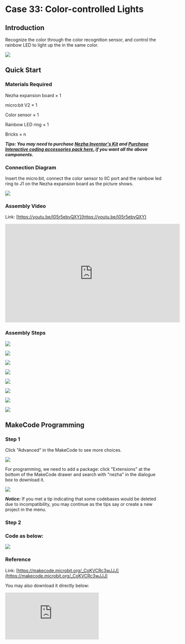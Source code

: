 ﻿# Case 33: Color-controlled Lights

## Introduction

Recognize the color through the color recognition sensor, and control the rainbow LED to light up the in the same color.

![](https://wiki-media-ef.oss-cn-hongkong.aliyuncs.com//images/case_33_01.png)

## Quick Start


### Materials Required


Nezha expansion board × 1

micro:bit V2 × 1

Color sensor  × 1

Rainbow LED ring  × 1

Bricks × n

***Tips: You may need to purchase [Nezha Inventor's Kit](https://www.elecfreaks.com/nezha-inventor-s-kit-for-micro-bit-without-micro-bit-board.html) and [Purchase Interactive coding accessories pack here.](https://shop.elecfreaks.com/products/elecfreaks-interactive-coding-accessories-pack?_pos=1&_sid=c75dad35f&_ss=r) if you want all the above components.***



### Connection Diagram

Insert the micro:bit, connect the color sensor to IIC port and the rainbow led ring to J1 on the Nezha expansion board as the picture shows.


![](https://wiki-media-ef.oss-cn-hongkong.aliyuncs.com//images/case_33_03.png)



### Assembly Video


Link: [https://youtu.be/I05r5ebvQXY](https://youtu.be/I05r5ebvQXY)

<iframe width="560" height="315" src="https://www.youtube.com/embed/I05r5ebvQXY" title="YouTube video player" frameborder="0" allow="accelerometer; autoplay; clipboard-write; encrypted-media; gyroscope; picture-in-picture" allowfullscreen></iframe>


### Assembly Steps

![](https://wiki-media-ef.oss-cn-hongkong.aliyuncs.com//images/case_step_33_01.png)

![](https://wiki-media-ef.oss-cn-hongkong.aliyuncs.com//images/case_step_33_02.png)

![](https://wiki-media-ef.oss-cn-hongkong.aliyuncs.com//images/case_step_33_03.png)

![](https://wiki-media-ef.oss-cn-hongkong.aliyuncs.com//images/case_step_33_04.png)

![](https://wiki-media-ef.oss-cn-hongkong.aliyuncs.com//images/case_step_33_05.png)

![](https://wiki-media-ef.oss-cn-hongkong.aliyuncs.com//images/case_step_33_06.png)

![](https://wiki-media-ef.oss-cn-hongkong.aliyuncs.com//images/case_step_33_07.png)

![](https://wiki-media-ef.oss-cn-hongkong.aliyuncs.com//images/case_step_33_08.png)


## MakeCode Programming



### Step 1

Click "Advanced" in the MakeCode to see more choices.

![](https://wiki-media-ef.oss-cn-hongkong.aliyuncs.com//images/case_01_10.png)




For programming, we need to add a package: click "Extensions" at the bottom of the MakeCode drawer and search with "nezha" in the dialogue box to download it.

![](https://wiki-media-ef.oss-cn-hongkong.aliyuncs.com//images/case_03_09.png)

***Notice:*** If you met a tip indicating that some codebases would be deleted due to incompatibility, you may continue as the tips say or create a new project in the menu.

### Step 2

### Code as below:


![](https://wiki-media-ef.oss-cn-hongkong.aliyuncs.com//images/case_33_10.png)



### Reference
Link: [https://makecode.microbit.org/_CoKVCRc3wJJJ](https://makecode.microbit.org/_CoKVCRc3wJJJ)

You may also download it directly below:

<div
    style={{
        position: 'relative',
        paddingBottom: '60%',
        overflow: 'hidden',
    }}
>
    <iframe
        src="https://makecode.microbit.org/_CoKVCRc3wJJJ"
        frameborder="0"
        sandbox="allow-popups allow-forms allow-scripts allow-same-origin"
        style={{
            position: 'absolute',
            width: '100%',
            height: '100%',
        }}
    />
</div>


### Result
After powering on, the the lights turn on with the color detected from the color sensor.

![](https://wiki-media-ef.oss-cn-hongkong.aliyuncs.com//images/case-gif-33.gif)
